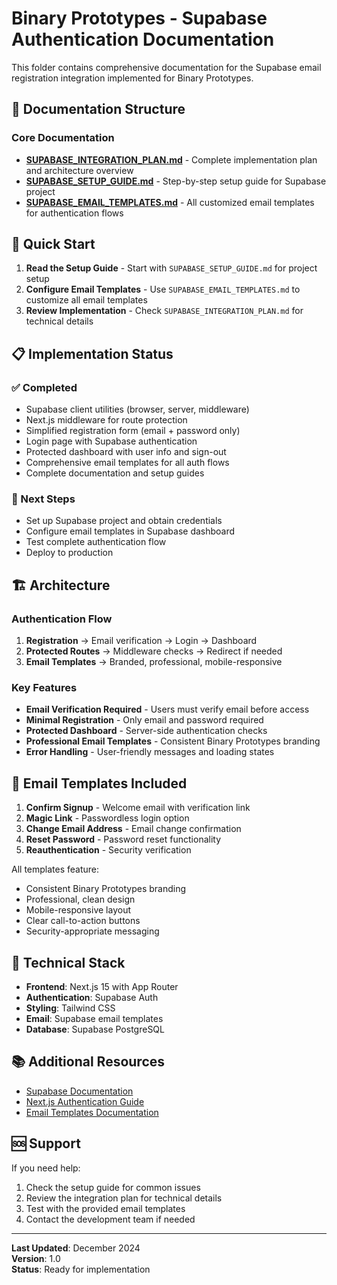 # Binary Prototypes - Supabase Authentication Documentation

This folder contains comprehensive documentation for the Supabase email registration integration implemented for Binary Prototypes.

## 📁 Documentation Structure

### Core Documentation
- **[SUPABASE_INTEGRATION_PLAN.md](./SUPABASE_INTEGRATION_PLAN.md)** - Complete implementation plan and architecture overview
- **[SUPABASE_SETUP_GUIDE.md](./SUPABASE_SETUP_GUIDE.md)** - Step-by-step setup guide for Supabase project
- **[SUPABASE_EMAIL_TEMPLATES.md](./SUPABASE_EMAIL_TEMPLATES.md)** - All customized email templates for authentication flows

## 🚀 Quick Start

1. **Read the Setup Guide** - Start with `SUPABASE_SETUP_GUIDE.md` for project setup
2. **Configure Email Templates** - Use `SUPABASE_EMAIL_TEMPLATES.md` to customize all email templates
3. **Review Implementation** - Check `SUPABASE_INTEGRATION_PLAN.md` for technical details

## 📋 Implementation Status

### ✅ Completed
- Supabase client utilities (browser, server, middleware)
- Next.js middleware for route protection
- Simplified registration form (email + password only)
- Login page with Supabase authentication
- Protected dashboard with user info and sign-out
- Comprehensive email templates for all auth flows
- Complete documentation and setup guides

### 🔄 Next Steps
- Set up Supabase project and obtain credentials
- Configure email templates in Supabase dashboard
- Test complete authentication flow
- Deploy to production

## 🏗️ Architecture

### Authentication Flow
1. **Registration** → Email verification → Login → Dashboard
2. **Protected Routes** → Middleware checks → Redirect if needed
3. **Email Templates** → Branded, professional, mobile-responsive

### Key Features
- **Email Verification Required** - Users must verify email before access
- **Minimal Registration** - Only email and password required
- **Protected Dashboard** - Server-side authentication checks
- **Professional Email Templates** - Consistent Binary Prototypes branding
- **Error Handling** - User-friendly messages and loading states

## 📧 Email Templates Included

1. **Confirm Signup** - Welcome email with verification link
2. **Magic Link** - Passwordless login option
3. **Change Email Address** - Email change confirmation
4. **Reset Password** - Password reset functionality
5. **Reauthentication** - Security verification

All templates feature:
- Consistent Binary Prototypes branding
- Professional, clean design
- Mobile-responsive layout
- Clear call-to-action buttons
- Security-appropriate messaging

## 🔧 Technical Stack

- **Frontend**: Next.js 15 with App Router
- **Authentication**: Supabase Auth
- **Styling**: Tailwind CSS
- **Email**: Supabase email templates
- **Database**: Supabase PostgreSQL

## 📚 Additional Resources

- [Supabase Documentation](https://supabase.com/docs)
- [Next.js Authentication Guide](https://supabase.com/docs/guides/getting-started/quickstarts/nextjs)
- [Email Templates Documentation](https://supabase.com/docs/guides/auth/auth-email-templates)

## 🆘 Support

If you need help:
1. Check the setup guide for common issues
2. Review the integration plan for technical details
3. Test with the provided email templates
4. Contact the development team if needed

---

**Last Updated**: December 2024  
**Version**: 1.0  
**Status**: Ready for implementation
